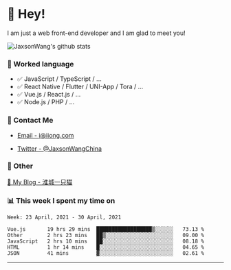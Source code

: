 # 👋 Hey!

I am just a web front-end developer and I am glad to meet you!

![JaxsonWang's github stats](https://github-readme-stats.vercel.app/api?username=JaxsonWang&&show_icons=true&&title_color=1abc9c&&icon_color=1abc9c)


### 📝 Worked language

- ✅ JavaScript / TypeScript / ...
- ✅ React Native / Flutter / UNI-App / Tora / ...
- ✅ Vue.js / React.js / ...
- ✅ Node.js / PHP / ...

### 📮 Contact Me

- [Email - i@iiong.com](mailto:i@iiong.com)

- [Twitter - @JaxsonWangChina](https://twitter.com/JaxsonWangChina)

### 🤪 Other

[📌 My Blog - 淮城一只猫](https://iiong.com)

### 📊 This week I spent my time on

<!--START_SECTION:waka-->
```text
Week: 23 April, 2021 - 30 April, 2021

Vue.js       19 hrs 29 mins  ██████████████████▒░░░░░░   73.13 % 
Other        2 hrs 23 mins   ██▒░░░░░░░░░░░░░░░░░░░░░░   09.00 % 
JavaScript   2 hrs 10 mins   ██░░░░░░░░░░░░░░░░░░░░░░░   08.18 % 
HTML         1 hr 14 mins    █░░░░░░░░░░░░░░░░░░░░░░░░   04.65 % 
JSON         41 mins         ▓░░░░░░░░░░░░░░░░░░░░░░░░   02.61 % 
```
<!--END_SECTION:waka-->

---
